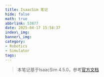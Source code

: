 ```yaml
---
title: IsaacSim 笔记
hide: false
math: true
abbrlink: 53877
date: 2025-04-17 15:58:37
index\_img:
banner\_img:
category:
- Robotics
- Simulator
tags:
---
```


> 本笔记基于IsaacSim 4.5.0，参考[官方文档](https://docs.isaacsim.omniverse.nvidia.com/latest/index.html)

## 


